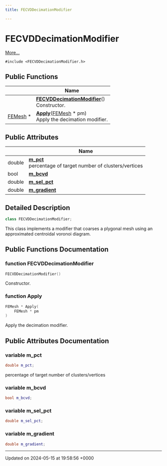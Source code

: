 ```yaml
---
title: FECVDDecimationModifier

---
```


# FECVDDecimationModifier



 [More...](#detailed-description)


`#include <FECVDDecimationModifier.h>`

## Public Functions

|                | Name           |
| -------------- | -------------- |
| | **[FECVDDecimationModifier](../Classes/classFECVDDecimationModifier.md#function-fecvddecimationmodifier)**()<br>Constructor.  |
| [FEMesh](../Classes/classFEMesh.md) * | **[Apply](../Classes/classFECVDDecimationModifier.md#function-apply)**([FEMesh](../Classes/classFEMesh.md) * pm)<br>Apply the decimation modifier.  |

## Public Attributes

|                | Name           |
| -------------- | -------------- |
| double | **[m_pct](../Classes/classFECVDDecimationModifier.md#variable-m-pct)** <br>percentage of target number of clusters/vertices  |
| bool | **[m_bcvd](../Classes/classFECVDDecimationModifier.md#variable-m-bcvd)**  |
| double | **[m_sel_pct](../Classes/classFECVDDecimationModifier.md#variable-m-sel-pct)**  |
| double | **[m_gradient](../Classes/classFECVDDecimationModifier.md#variable-m-gradient)**  |

## Detailed Description

```cpp
class FECVDDecimationModifier;
```


This class implements a modifier that coarses a plygonal mesh using an approximated centroidal voronoi diagram. 

## Public Functions Documentation

### function FECVDDecimationModifier

```cpp
FECVDDecimationModifier()
```

Constructor. 

### function Apply

```cpp
FEMesh * Apply(
    FEMesh * pm
)
```

Apply the decimation modifier. 

## Public Attributes Documentation

### variable m_pct

```cpp
double m_pct;
```

percentage of target number of clusters/vertices 

### variable m_bcvd

```cpp
bool m_bcvd;
```


### variable m_sel_pct

```cpp
double m_sel_pct;
```


### variable m_gradient

```cpp
double m_gradient;
```


-------------------------------

Updated on 2024-05-15 at 19:58:56 +0000